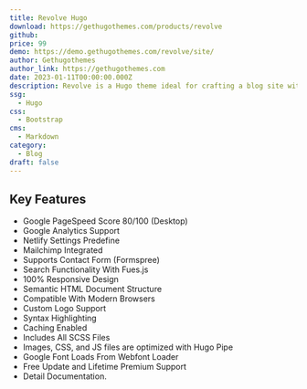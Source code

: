 ```yaml
---
title: Revolve Hugo
download: https://gethugothemes.com/products/revolve
github:
price: 99
demo: https://demo.gethugothemes.com/revolve/site/
author: Gethugothemes
author_link: https://gethugothemes.com
date: 2023-01-11T00:00:00.000Z
description: Revolve is a Hugo theme ideal for crafting a blog site with a lucrative color combination. It is perfect for professional photographers and journalists who want to showcase their work online.
ssg:
  - Hugo
css:
  - Bootstrap
cms:
  - Markdown
category:
  - Blog
draft: false
---
```


## Key Features

- Google PageSpeed Score 80/100 (Desktop)
- Google Analytics Support
- Netlify Settings Predefine
- Mailchimp Integrated
- Supports Contact Form (Formspree)
- Search Functionality With Fues.js
- 100% Responsive Design
- Semantic HTML Document Structure
- Compatible With Modern Browsers
- Custom Logo Support
- Syntax Highlighting
- Caching Enabled
- Includes All SCSS Files
- Images, CSS, and JS files are optimized with Hugo Pipe
- Google Font Loads From Webfont Loader
- Free Update and Lifetime Premium Support
- Detail Documentation.
